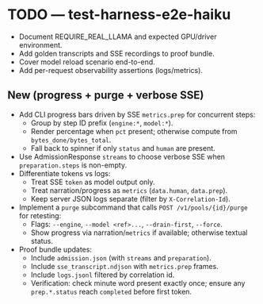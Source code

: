 # TODO — test-harness-e2e-haiku

- Document REQUIRE_REAL_LLAMA and expected GPU/driver environment.
- Add golden transcripts and SSE recordings to proof bundle.
- Cover model reload scenario end-to-end.
- Add per-request observability assertions (logs/metrics).

## New (progress + purge + verbose SSE)

- Add CLI progress bars driven by SSE `metrics.prep` for concurrent steps:
  - Group by step ID prefix (`engine:*`, `model:*`).
  - Render percentage when `pct` present; otherwise compute from `bytes_done/bytes_total`.
  - Fall back to spinner if only `status` and `human` are present.
- Use AdmissionResponse `streams` to choose verbose SSE when `preparation.steps` is non-empty.
- Differentiate tokens vs logs:
  - Treat SSE `token` as model output only.
  - Treat narration/progress as `metrics` (`data.human`, `data.prep`).
  - Keep server JSON logs separate (filter by `X-Correlation-Id`).
- Implement a `purge` subcommand that calls `POST /v1/pools/{id}/purge` for retesting:
  - Flags: `--engine`, `--model <ref>...`, `--drain-first`, `--force`.
  - Show progress via narration/`metrics` if available; otherwise textual status.
- Proof bundle updates:
  - Include `admission.json` (with `streams` and `preparation`).
  - Include `sse_transcript.ndjson` with `metrics.prep` frames.
  - Include `logs.jsonl` filtered by correlation id.
  - Verification: check minute word present exactly once; ensure any `prep.*.status` reach `completed` before first token.
